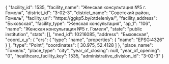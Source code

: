 {
    "facility_id": 1535,
    "facility_name": "Женская консультация №5 г. Гомеля",
    "district_id": "3-02-3",
    "district_name": "Советский район, Гомель",
    "facility_url": "https:\/\/ggkp5.by\/otdeleniya\/",
    "facility_address": "Быховская",
    "facility_type": "Женская консультация",
    "ap_1": "106",
    "name": "Женская консультация №5 г. Гомеля",
    "state": "public institution",
    "stats": [],
    "med_id": 10216085,
    "address": "Быховская",
    "coord_x_y": {
        "crs": {
            "type": "name",
            "properties": {
                "name": "EPSG:4326"
            }
        },
        "type": "Point",
        "coordinates": [
            30.975,
            52.4128
        ]
    },
    "place_name": "Гомель",
    "place_type": "city",
    "year_of_closing": null,
    "year_of_opening": "0",
    "healthcare_facility_key": 1535,
    "administrative_division_id": "3-02-3"
}